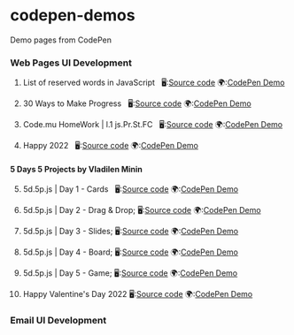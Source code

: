 # codepen-demos

Demo pages from CodePen

### Web Pages UI Development

1. List of reserved words in JavaScript &nbsp;
   🖥:[Source code](./sources/src_001/) 🌍:[CodePen Demo](https://codepen.io/j2vi/pen/oNNWKoZ)

2. 30 Ways to Make Progress &nbsp;
   🖥:[Source code](./sources/src_002/) 🌍:[CodePen Demo](https://codepen.io/j2vi/pen/abyegdW)

3. Code.mu HomeWork | l.1 js.Pr.St.FC &nbsp;
   🖥:[Source code](./sources/src_003/) 🌍:[CodePen Demo](https://codepen.io/j2vi/pen/mdBVqNW)

4. Happy 2022 &nbsp;
   🖥:[Source code](./sources/src_004/) 🌍:[CodePen Demo](https://codepen.io/j2vi/pen/XWeEyEK)

#### 5 Days 5 Projects by Vladilen Minin

5. 5d.5p.js | Day 1 - Cards &nbsp;
   🖥:[Source code](./sources/src_005/) 🌍:[CodePen Demo](https://codepen.io/j2vi/pen/YzEVBYZ)

6. 5d.5p.js | Day 2 - Drag & Drop;
   🖥:[Source code](./sources/src_006/) 🌍:[CodePen Demo](https://codepen.io/j2vi/pen/rNYwrPj)

7. 5d.5p.js | Day 3 - Slides;
   🖥:[Source code](./sources/src_007/) 🌍:[CodePen Demo](https://codepen.io/j2vi/pen/rNYzeZb)

8. 5d.5p.js | Day 4 - Board;
   🖥:[Source code](./sources/src_008/) 🌍:[CodePen Demo](https://codepen.io/j2vi/pen/NWwvBMo)

9. 5d.5p.js | Day 5 - Game;
   🖥:[Source code](./sources/src_009/) 🌍:[CodePen Demo](https://codepen.io/j2vi/pen/BamwOjM)

10. Happy Valentine's Day 2022
    🖥:[Source code](./sources/src_010/) 🌍:[CodePen Demo](https://codepen.io/j2vi/pen/yLPoxBY)

### Email UI Development

